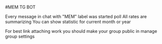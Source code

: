 #MEM TG BOT

Every message in chat with "MEM" label was started poll
All rates are summarizing
You can show statistic for current month or year

For best link attaching work you should make your group public in manage group settings
